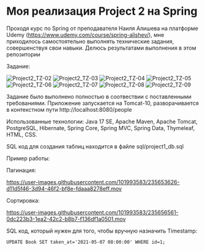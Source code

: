 # Моя реализация Project 2 на Spring
Проходя курс по Spring от преподавателя Наиля Алишева на платформе Udemy (https://www.udemy.com/course/spring-alishev/), мне приходилось самостоятельно выполнять технические задания, совершенствуя свои навыки. Делюсь результатами выполнения в этом репозитории

Задание:

![Project2_TZ-02](https://user-images.githubusercontent.com/101993583/235651363-2fdd14f1-3297-42d4-9f9f-e23d54d87f57.png)
![Project2_TZ-03](https://user-images.githubusercontent.com/101993583/235651413-d5fae905-f826-4294-9041-95783a86e4c9.png)
![Project2_TZ-04](https://user-images.githubusercontent.com/101993583/235651457-e9127c50-eb3a-4fb7-8ffe-352dd3e95bda.png)
![Project2_TZ-05](https://user-images.githubusercontent.com/101993583/235651476-d44a4543-d1cc-478a-9427-a7e3cca09baf.png)
![Project2_TZ-06](https://user-images.githubusercontent.com/101993583/235651487-05251367-1515-46e8-8645-09cf4f5d14d8.png)
![Project2_TZ-07](https://user-images.githubusercontent.com/101993583/235651497-e83c8030-8495-45c8-8f29-a95d09f40420.png)
![Project2_TZ-08](https://user-images.githubusercontent.com/101993583/235651517-544bb063-014d-4673-b24b-37f1d8706015.png)
![Project2_TZ-09](https://user-images.githubusercontent.com/101993583/235651534-9ae3fff7-2012-4593-8615-b1f7ff1cad66.png)

Задание было выполнено полностью в соотвествии с поставленными требованиями. Приложение запускается на Tomcat-10, разворачивается в контекстном пути http://localhost:8080/people

Использованные технологии: Java 17 SE, Apache Maven, Apache Tomcat, PostgreSQL, Hibernate, Spring Core, Spring MVC, Spring Data, Thymeleaf, HTML, CSS.

SQL код для создания таблиц находится в файле sql/project1_db.sql

Пример работы:

Пагинация:

https://user-images.githubusercontent.com/101993583/235653626-d11d5f46-3d94-46f2-bf8e-fdaaa8278eff.mov

Сортировка:

https://user-images.githubusercontent.com/101993583/235656561-0dc223b3-1ea2-42c2-b8b7-f136df1a0501.mov

SQL код, который нужен для того, чтобы вручную назначить Timestamp:
```
UPDATE Book SET taken_at='2021-05-07 08:00:00' WHERE id=1;
```
